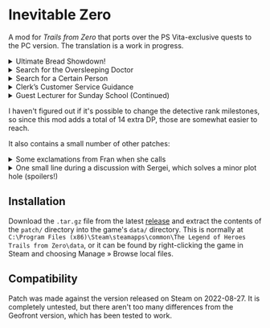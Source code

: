 # Inevitable Zero

A mod for *Trails from Zero* that ports over the PS Vita-exclusive quests to the
PC version. The translation is a work in progress.

<details><summary>Ultimate Bread Showdown!</summary>
In chapter 2, first day, after returning from Armorica Village.

The result is announced in chapter 3, second day.

For this one I also rename «Luscious Orange» to «Zesty Orange», because
I couldn't find any other way to get the translation to make sense.
</details>
<details><summary>Search for the Oversleeping Doctor</summary>
Chapter 2, second day.

After talking to Azel, he disappears until you leave and come back. I don't know
if this is how it works in the Vita version or if it's a bug in this patch.
</details>
<details><summary>Search for a Certain Person</summary>
Chapter 3, fifth day.
</details>
<details><summary>Clerk’s Customer Service Guidance</summary>
Start of chapter 4.
</details>
<details><summary>Guest Lecturer for Sunday School (Continued)</summary>
Start of chapter 4.
</details>

I haven't figured out if it's possible to change the detective rank milestones,
so since this mod adds a total of 14 extra DP, those are somewhat easier to
reach.

It also contains a small number of other patches:

<details><summary>Some exclamations from Fran when she calls</summary>
When asking the gang to find Colin, and after exploring the Moon Temple.
</details>
<details><summary>One small line during a discussion with Sergei, which solves a minor plot hole (spoilers!)</summary>
When discussing the D∴G Cult, Sergei writes down how it is spelled.
</details>

## Installation

Download the `.tar.gz` file from the latest [release](https://github.com/Kyuuhachi/Inevitable-Zero/releases)
and extract the contents of the `patch/` directory into the game's `data/` directory. This is normally at
`C:\Program Files (x86)\Steam\steamapps\common\The Legend of Heroes Trails from Zero\data`,
or it can be found by right-clicking the game in Steam and choosing Manage » Browse local files.

## Compatibility

Patch was made against the version released on Steam on 2022-08-27. It is completely
untested, but there aren't too many differences from the Geofront version,
which has been tested to work.
